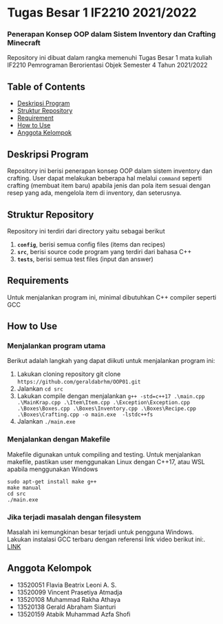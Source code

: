 # Tugas Besar 1 IF2210 2021/2022
### Penerapan Konsep OOP dalam Sistem Inventory dan Crafting Minecraft

Repository ini dibuat dalam rangka memenuhi Tugas Besar 1 mata kuliah IF2210 Pemrograman Berorientasi Objek Semester 4 Tahun 2021/2022

## Table of Contents

- [Deskripsi Program](#deskripsi-program)
- [Struktur Repository](#struktur-repository)
- [Requirement](#requirements)
- [How to Use](#how-to-use)
- [Anggota Kelompok](#anggota-kelompok)

## Deskripsi Program

Repository ini berisi penerapan konsep OOP dalam sistem inventory dan crafting. User dapat melakukan beberapa hal melalui `command` seperti crafting (membuat item baru) apabila jenis dan pola item sesuai dengan resep yang ada, mengelola item di inventory, dan seterusnya.

## Struktur Repository

Repository ini terdiri dari directory yaitu sebagai berikut

1. **`config`**, berisi semua config files (items dan recipes)
2. **`src`**, berisi source code program yang terdiri dari bahasa C++
3. **`tests`**, berisi semua test files (input dan answer)

## Requirements

Untuk menjalankan program ini, minimal dibutuhkan C++ compiler seperti GCC

## How to Use

### Menjalankan program utama
Berikut adalah langkah yang dapat diikuti untuk menjalankan program ini:

1. Lakukan cloning repository git clone `https://github.com/geraldabrhm/OOP01.git`
2. Jalankan `cd src`
2. Lakukan compile dengan menjalankan `g++ -std=c++17 .\main.cpp .\MainKrap.cpp .\Item\Item.cpp .\Exception\Exception.cpp .\Boxes\Boxes.cpp .\Boxes\Inventory.cpp .\Boxes\Recipe.cpp .\Boxes\Crafting.cpp -o main.exe  -lstdc++fs`
3. Jalankan `./main.exe`

### Menjalankan dengan Makefile
Makefile digunakan untuk compiling and testing. Untuk menjalankan makefile, pastikan user menggunakan Linux dengan C++17, atau WSL apabila menggunakan Windows
```
sudo apt-get install make g++
make manual
cd src
./main.exe

```

### Jika terjadi masalah dengan filesystem
Masalah ini kemungkinan besar terjadi untuk pengguna Windows.  
Lakukan instalasi GCC terbaru dengan referensi link video berikut ini:.  
[LINK](https://www.youtube.com/watch?v=aXF4A5UeSeM&)

## Anggota Kelompok

- 13520051 Flavia Beatrix Leoni A. S.	
- 13520099 Vincent Prasetiya Atmadja
- 13520108 Muhammad Rakha Athaya
- 13520138 Gerald Abraham Sianturi
- 13520159 Atabik Muhammad Azfa Shofi	
